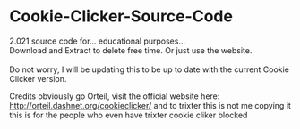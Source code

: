 # Cookie-Clicker-Source-Code
2.021 source code for... educational purposes... <br>
Download and Extract to delete free time. Or just use the website. <br> <br>
Do not worry, I will be updating this to be up to date with the current Cookie Clicker version. <br>
<!-- Well guess what, 2.021 came out... what happened to 2.020??  -->
Credits obviously go Orteil, visit the official website here: http://orteil.dashnet.org/cookieclicker/ and to trixter this is not me copying it this is for the people who even have trixter cookie cliker blocked
